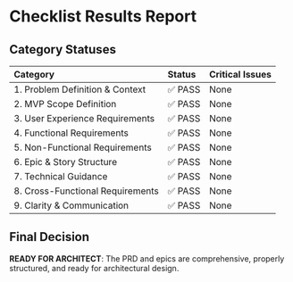 # Checklist Results Report

## Category Statuses

| Category                         | Status  | Critical Issues |
| :------------------------------- | :------ | :-------------- |
| 1. Problem Definition & Context  | ✅ PASS | None            |
| 2. MVP Scope Definition          | ✅ PASS | None            |
| 3. User Experience Requirements  | ✅ PASS | None            |
| 4. Functional Requirements       | ✅ PASS | None            |
| 5. Non-Functional Requirements   | ✅ PASS | None            |
| 6. Epic & Story Structure        | ✅ PASS | None            |
| 7. Technical Guidance            | ✅ PASS | None            |
| 8. Cross-Functional Requirements | ✅ PASS | None            |
| 9. Clarity & Communication       | ✅ PASS | None            |

## Final Decision

**READY FOR ARCHITECT**: The PRD and epics are comprehensive, properly structured, and ready for architectural design.

